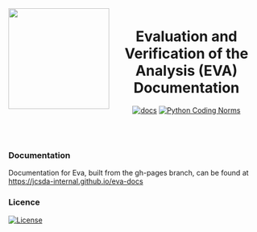 <img src="[https://github.com/JCSDA-internal/eva-docs/blob/gh-pages/logo/eva_logo_round.png](https://github.com/JCSDA-internal/eva-docs/blob/develop/doc/_static/images/eva_logo_ball.png)" width="200" align=left> 


<div
  align="center"
>
  
# Evaluation and Verification of the Analysis (EVA) Documentation

[![docs](https://github.com/JCSDA-internal/eva-docs/actions/workflows/docs.yaml/badge.svg?branch=develop)](https://github.com/JCSDA-internal/eva-docs/actions/workflows/docs.yaml)
[![Python Coding Norms](https://github.com/JCSDA-internal/eva-docs/actions/workflows/python_coding_norms.yml/badge.svg?branch=develop)](https://github.com/JCSDA-internal/eva-docs/actions/workflows/python_coding_norms.yml)

</div>

<br>
<br>

### Documentation

Documentation for Eva, built from the gh-pages branch, can be found at
https://jcsda-internal.github.io/eva-docs

### Licence

[![License](https://img.shields.io/badge/License-Apache%202.0-blue.svg)](https://opensource.org/licenses/Apache-2.0)
